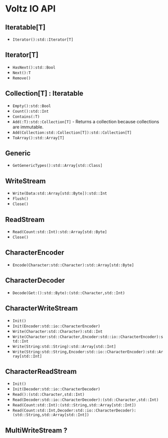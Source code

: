 # Voltz IO API

## Iteratable[T]
- `Iterator():std::Iterator[T]`

## Iterator[T]
- `HasNext():std::Bool`
- `Next():T`
- `Remove()`

## Collection[T] : Iteratable
- `Empty():std::Bool`
- `Count():std::Int`
- `Contains(:T)`
- `Add(:T):std::Collection[T]` - Returns a collection because collections are immutable.
- `Add(Collection:std::Collection[T]):std::Collection[T]`
- `ToArray():std::Array[T]`

## Generic
- `GetGenericTypes():std::Array[std::Class]`

## WriteStream
- `Write(Data:std::Array[std::Byte]):std::Int`
- `Flush()`
- `Close()`

## ReadStream
- `Read(Count:std::Int):std::Array[std::Byte]`
- `Close()`

## CharacterEncoder
- `Encode(Character:std::Character):std::Array[std::Byte]`

## CharacterDecoder
- `Decode(Get:():std::Byte):(std::Character,std::Int)`

## CharacterWriteStream
- `Init()`
- `Init(Encoder:std::io::CharacterEncoder)`
- `Write(Character:std::Character):std::Int`
- `Write(Character:std::Character,Encoder:std::io::CharacterEncoder):std::Int`
- `Write(String:std::String):std::Array[std::Int]`
- `Write(String:std::String,Encoder:std::io::CharacterEncoder):std::Array[std::Int]`

## CharacterReadStream
- `Init()`
- `Init(Decoder:std::io::CharacterDecoder)`
- `Read():(std::Character,std::Int)`
- `Read(Decoder:std::io::CharacterDecoder):(std::Character,std::Int)`
- `Read(Count:std::Int):(std::String,std::Array[std::Int])`
- `Read(Count:std::Int,Decoder:std::io::CharacterDecoder):(std::String,std::Array[std::Int])`

## MultiWriteStream ?
